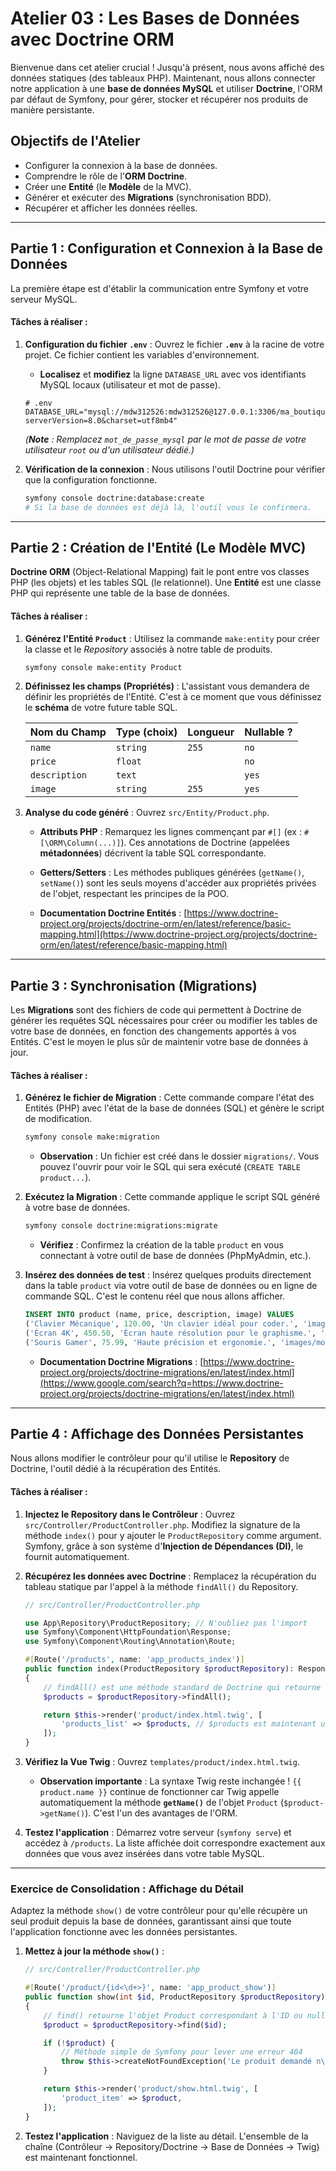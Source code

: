# **Atelier 03 : Les Bases de Données avec Doctrine ORM**

Bienvenue dans cet atelier crucial \! Jusqu'à présent, nous avons affiché des données statiques (des tableaux PHP). Maintenant, nous allons connecter notre application à une **base de données MySQL** et utiliser **Doctrine**, l'ORM par défaut de Symfony, pour gérer, stocker et récupérer nos produits de manière persistante.

## **Objectifs de l'Atelier**

  * Configurer la connexion à la base de données.
  * Comprendre le rôle de l'**ORM Doctrine**.
  * Créer une **Entité** (le **Modèle** de la MVC).
  * Générer et exécuter des **Migrations** (synchronisation BDD).
  * Récupérer et afficher les données réelles.

-----

## **Partie 1 : Configuration et Connexion à la Base de Données**

La première étape est d'établir la communication entre Symfony et votre serveur MySQL.

#### **Tâches à réaliser :**

1.  **Configuration du fichier `.env`** :
    Ouvrez le fichier **`.env`** à la racine de votre projet. Ce fichier contient les variables d'environnement.

      * **Localisez** et **modifiez** la ligne `DATABASE_URL` avec vos identifiants MySQL locaux (utilisateur et mot de passe).

    <!-- end list -->

    ```dotenv
    # .env
    DATABASE_URL="mysql://mdw312526:mdw312526@127.0.0.1:3306/ma_boutique_db?serverVersion=8.0&charset=utf8mb4"
    ```

    *(**Note** : Remplacez `mot_de_passe_mysql` par le mot de passe de votre utilisateur `root` ou d'un utilisateur dédié.)*

2.  **Vérification de la connexion** :
    Nous utilisons l'outil Doctrine pour vérifier que la configuration fonctionne.

    ```bash
    symfony console doctrine:database:create
    # Si la base de données est déjà là, l'outil vous le confirmera.
    ```

-----

## **Partie 2 : Création de l'Entité (Le Modèle MVC)**

**Doctrine ORM** (Object-Relational Mapping) fait le pont entre vos classes PHP (les objets) et les tables SQL (le relationnel). Une **Entité** est une classe PHP qui représente une table de la base de données.

#### **Tâches à réaliser :**

1.  **Générez l'Entité `Product`** :
    Utilisez la commande `make:entity` pour créer la classe et le *Repository* associés à notre table de produits.

    ```bash
    symfony console make:entity Product
    ```

2.  **Définissez les champs (Propriétés)** :
    L'assistant vous demandera de définir les propriétés de l'Entité. C'est à ce moment que vous définissez le **schéma** de votre future table SQL.

    | Nom du Champ | Type (choix) | Longueur | Nullable ? |
    | :--- | :--- | :--- | :--- |
    | `name` | `string` | `255` | `no` |
    | `price` | `float` | | `no` |
    | `description` | `text` | | `yes` |
    | `image` | `string` | `255` | `yes` |

3.  **Analyse du code généré** :
    Ouvrez `src/Entity/Product.php`.

      * **Attributs PHP** : Remarquez les lignes commençant par `#[]` (ex : `#[\ORM\Column(...)]`). Ces annotations de Doctrine (appelées **métadonnées**) décrivent la table SQL correspondante.

      * **Getters/Setters** : Les méthodes publiques générées (`getName()`, `setName()`) sont les seuls moyens d'accéder aux propriétés privées de l'objet, respectant les principes de la POO.

      * **Documentation Doctrine Entités** : [https://www.doctrine-project.org/projects/doctrine-orm/en/latest/reference/basic-mapping.html](https://www.doctrine-project.org/projects/doctrine-orm/en/latest/reference/basic-mapping.html)

-----

## **Partie 3 : Synchronisation (Migrations)**

Les **Migrations** sont des fichiers de code qui permettent à Doctrine de générer les requêtes SQL nécessaires pour créer ou modifier les tables de votre base de données, en fonction des changements apportés à vos Entités. C'est le moyen le plus sûr de maintenir votre base de données à jour.

#### **Tâches à réaliser :**

1.  **Générez le fichier de Migration** :
    Cette commande compare l'état des Entités (PHP) avec l'état de la base de données (SQL) et génère le script de modification.

    ```bash
    symfony console make:migration
    ```

      * **Observation** : Un fichier est créé dans le dossier `migrations/`. Vous pouvez l'ouvrir pour voir le SQL qui sera exécuté (`CREATE TABLE product...`).

2.  **Exécutez la Migration** :
    Cette commande applique le script SQL généré à votre base de données.

    ```bash
    symfony console doctrine:migrations:migrate
    ```

      * **Vérifiez** : Confirmez la création de la table `product` en vous connectant à votre outil de base de données (PhpMyAdmin, etc.).

3.  **Insérez des données de test** :
    Insérez quelques produits directement dans la table `product` via votre outil de base de données ou en ligne de commande SQL. C'est le contenu réel que nous allons afficher.

    ```sql
    INSERT INTO product (name, price, description, image) VALUES
    ('Clavier Mécanique', 120.00, 'Un clavier idéal pour coder.', 'images/keyboard.jpg'),
    ('Écran 4K', 450.50, 'Écran haute résolution pour le graphisme.', 'images/monitor.jpg'),
    ('Souris Gamer', 75.99, 'Haute précision et ergonomie.', 'images/mouse.jpg');
    ```

      * **Documentation Doctrine Migrations** : [https://www.doctrine-project.org/projects/doctrine-migrations/en/latest/index.html](https://www.google.com/search?q=https://www.doctrine-project.org/projects/doctrine-migrations/en/latest/index.html)

-----

## **Partie 4 : Affichage des Données Persistantes**

Nous allons modifier le contrôleur pour qu'il utilise le **Repository** de Doctrine, l'outil dédié à la récupération des Entités.

#### **Tâches à réaliser :**

1.  **Injectez le Repository dans le Contrôleur** :
    Ouvrez `src/Controller/ProductController.php`. Modifiez la signature de la méthode `index()` pour y ajouter le `ProductRepository` comme argument. Symfony, grâce à son système d'**Injection de Dépendances (DI)**, le fournit automatiquement.

2.  **Récupérez les données avec Doctrine** :
    Remplacez la récupération du tableau statique par l'appel à la méthode `findAll()` du Repository.

    ```php
    // src/Controller/ProductController.php

    use App\Repository\ProductRepository; // N'oubliez pas l'import
    use Symfony\Component\HttpFoundation\Response;
    use Symfony\Component\Routing\Annotation\Route;

    #[Route('/products', name: 'app_products_index')]
    public function index(ProductRepository $productRepository): Response
    {
        // findAll() est une méthode standard de Doctrine qui retourne TOUTES les Entités Product
        $products = $productRepository->findAll();

        return $this->render('product/index.html.twig', [
            'products_list' => $products, // $products est maintenant une collection d'objets Product
        ]);
    }
    ```

3.  **Vérifiez la Vue Twig** :
    Ouvrez `templates/product/index.html.twig`.

      * **Observation importante** : La syntaxe Twig reste inchangée \!
        `{{ product.name }}` continue de fonctionner car Twig appelle automatiquement la méthode **`getName()`** de l'objet `Product` (`$product->getName()`). C'est l'un des avantages de l'ORM.

4.  **Testez l'application** :
    Démarrez votre serveur (`symfony serve`) et accédez à `/products`. La liste affichée doit correspondre exactement aux données que vous avez insérées dans votre table MySQL.

-----

### **Exercice de Consolidation : Affichage du Détail**

Adaptez la méthode `show()` de votre contrôleur pour qu'elle récupère un seul produit depuis la base de données, garantissant ainsi que toute l'application fonctionne avec les données persistantes.

1.  **Mettez à jour la méthode `show()`** :

    ```php
    // src/Controller/ProductController.php

    #[Route('/product/{id<\d+>}', name: 'app_product_show')]
    public function show(int $id, ProductRepository $productRepository): Response
    {
        // find() retourne l'objet Product correspondant à l'ID ou null si non trouvé
        $product = $productRepository->find($id);

        if (!$product) {
            // Méthode simple de Symfony pour lever une erreur 404
            throw $this->createNotFoundException('Le produit demandé n\'existe pas !');
        }

        return $this->render('product/show.html.twig', [
            'product_item' => $product,
        ]);
    }
    ```

2.  **Testez l'application** :
    Naviguez de la liste au détail. L'ensemble de la chaîne (Contrôleur -\> Repository/Doctrine -\> Base de Données -\> Twig) est maintenant fonctionnel.
